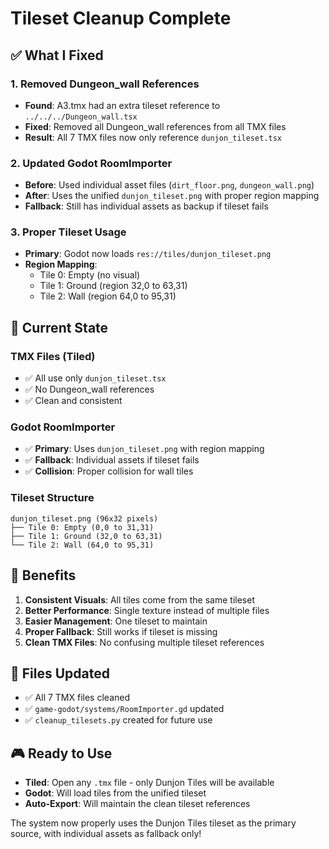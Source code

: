 # Tileset Cleanup Complete

## ✅ What I Fixed

### 1. **Removed Dungeon_wall References**
- **Found**: A3.tmx had an extra tileset reference to `../../../Dungeon_wall.tsx`
- **Fixed**: Removed all Dungeon_wall references from all TMX files
- **Result**: All 7 TMX files now only reference `dunjon_tileset.tsx`

### 2. **Updated Godot RoomImporter**
- **Before**: Used individual asset files (`dirt_floor.png`, `dungeon_wall.png`)
- **After**: Uses the unified `dunjon_tileset.png` with proper region mapping
- **Fallback**: Still has individual assets as backup if tileset fails

### 3. **Proper Tileset Usage**
- **Primary**: Godot now loads `res://tiles/dunjon_tileset.png`
- **Region Mapping**: 
  - Tile 0: Empty (no visual)
  - Tile 1: Ground (region 32,0 to 63,31)
  - Tile 2: Wall (region 64,0 to 95,31)

## 🎯 **Current State**

### TMX Files (Tiled)
- ✅ All use only `dunjon_tileset.tsx`
- ✅ No Dungeon_wall references
- ✅ Clean and consistent

### Godot RoomImporter
- ✅ **Primary**: Uses `dunjon_tileset.png` with region mapping
- ✅ **Fallback**: Individual assets if tileset fails
- ✅ **Collision**: Proper collision for wall tiles

### Tileset Structure
```
dunjon_tileset.png (96x32 pixels)
├── Tile 0: Empty (0,0 to 31,31)
├── Tile 1: Ground (32,0 to 63,31) 
└── Tile 2: Wall (64,0 to 95,31)
```

## 🚀 **Benefits**

1. **Consistent Visuals**: All tiles come from the same tileset
2. **Better Performance**: Single texture instead of multiple files
3. **Easier Management**: One tileset to maintain
4. **Proper Fallback**: Still works if tileset is missing
5. **Clean TMX Files**: No confusing multiple tileset references

## 📁 **Files Updated**

- ✅ All 7 TMX files cleaned
- ✅ `game-godot/systems/RoomImporter.gd` updated
- ✅ `cleanup_tilesets.py` created for future use

## 🎮 **Ready to Use**

- **Tiled**: Open any `.tmx` file - only Dunjon Tiles will be available
- **Godot**: Will load tiles from the unified tileset
- **Auto-Export**: Will maintain the clean tileset references

The system now properly uses the Dunjon Tiles tileset as the primary source, with individual assets as fallback only!


